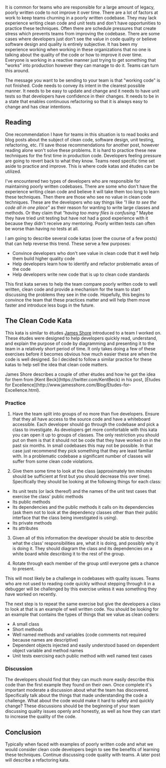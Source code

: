 It is common for teams who are responsible for a large amount of legacy, poorly written code to not improve it over time. There are a lot of factors at work to keep teams churning in a poorly written codebase. They may lack experience writing clean code and unit tests and don't have opportunities to practice these techniques. Often there are schedule pressures that create stress which prevents teams from improving the codebase. There are some cases where developers just don't see the value in code quality or believe software design and quality is entirely subjective. It has been my experience working when working in these organizations that no one is talking about the quality of the code or how to improve it over time. Everyone is working in a reactive manner just trying to get something that "works" into production however they can manage to do it. Teams can turn this around.

The message you want to be sending to your team is that "working code" is not finished. Code needs to convey its intent in the clearest possible manner. It needs to be easy to update and change and it needs to have unit tests so that developers have confidence in their changes. It needs to be in a state that enables continuous refactoring so that it is always easy to change and has clear intentions.

## Reading

One recommendation I have for teams in this situation is to read books and blog posts about the subject of clean code, software design, unit testing, refactoring, etc. I'll save those recommendations for another post, however reading alone won't solve these problems. It is hard to practice these new techniques for the first time in production code. Developers feeling pressure are going to revert back to what they know. Teams need specific time set aside to practice and improve. This is where code katas and études can be utilized.

I've encountered two types of developers who are responsible for maintaining poorly written codebases. There are some who don't have the experience writing clean code and believe it will take them too long to learn these techniques. Then there are those who see no value in clean code techniques. These are the developers who say things like _"I like to see the code all in one place"_ as their reason for wanting to write large classes and methods. Or they claim that _"having too many files is confusing."_ Maybe they have tried unit testing but have not had a good experience with it because they didn't receive any mentoring. Poorly written tests can often be worse than having no tests at all.

I am going to describe several code katas (over the course of a few posts) that can help reverse this trend. These serve a few purposes:

* Convince developers who don't see value in clean code that it well help them build higher quality code
* Help developers learn how to identify and refactor problematic areas of the code
* Help developers write new code that is up to clean code standards

This first kata serves to help the team compare poorly written code to well written, clean code and provide a mechanism for the team to start discussing the problems they see in the code. Hopefully, this begins to convince the team that these practices matter and will help them move faster and introduce less bugs in the future.

## The Clean Code Kata

This kata is similar to études [James Shore](http://www.jamesshore.com/) introduced to a team I worked on. These études were designed to help developers quickly read, understand, and explain the purpose of code by diagramming and presenting it to the team in a relatively short period of time. It only takes doing a few of these exercises before it becomes obvious how much easier these are when the code is well designed. So I decided to follow a similar practice for these katas to help sell the idea that clean code matters.  

<div class="well">
James Shore describes a couple of other études and how he got the idea for them from [Kent Beck](https://twitter.com/KentBeck) in his post, [Études for Excellence](http://www.jamesshore.com/Blog/Etudes-for-Excellence.html).
</div>

### Practice

1. Have the team split into groups of no more than five developers. Ensure that they all have access to the source code and have a whiteboard accessible. Each developer should go through the codebase and pick a class to investigate. As developers get more comfortable with this kata you can open it up to groups of classes. The only restriction you should put on them is that it should not be code that they have worked on in the past six months. In small codebases this may not be possible. In that case just recommend they pick something that they are least familiar with. In a problematic codebase a significant number of classes will suffer from some clean code violations.

2. Give them some time to look at the class (approximately ten minutes should be sufficient at first but you should decrease this over time). Specifically they should be looking at the following things for each class:

* Its unit tests (or lack thereof) and the names of the unit test cases that exercise the class' public methods
* Its public methods
* Its dependencies and the public methods it calls on its dependencies (ask them not to look at the dependency classes other than their public interface that the class being investigated is using).
* Its private methods
* Its attributes

3. Given all of this information the developer should be able to describe what the class' responsibilities are, what it is doing, and possibly why it is doing it. They should diagram the class and its dependencies on a white board while describing it to the rest of the group.

4. Rotate through each member of the group until everyone gets a chance to present.

This will most likely be a challenge in codebases with quality issues. Teams who are not used to reading code quickly without stepping through it in a debugger will be challenged by this exercise unless it was something they have worked on recently.

The next step is to repeat the same exercise but give the developers a class to look at that is an example of well written code. You should be looking for an example that contains the types of things that we value as clean coders:

* A small class
* Short methods
* Well named methods and variables (code comments not required because names are descriptive)
* Dependent objects injected and easily understood based on dependent object variable and method names
* Unit tests exercising each public method with well named test cases

### Discussion

The developers should find that they can much more easily describe this code than the first example they found on their own. Once complete it's important moderate a discussion about what the team has discovered. Specifically talk about the things that made understanding the code a challenge. What about the code would make it hard to safely and quickly change? These discussions should be the beginning of your team discussing quality issues openly and honestly, as well as how they can start to increase the quality of the code.

## Conclusion

Typically when faced with examples of poorly written code and what we would consider clean code developers begin to see the benefits of learning these techniques. Continue discussing code quality with teams. A later post will describe a refactoring kata.
